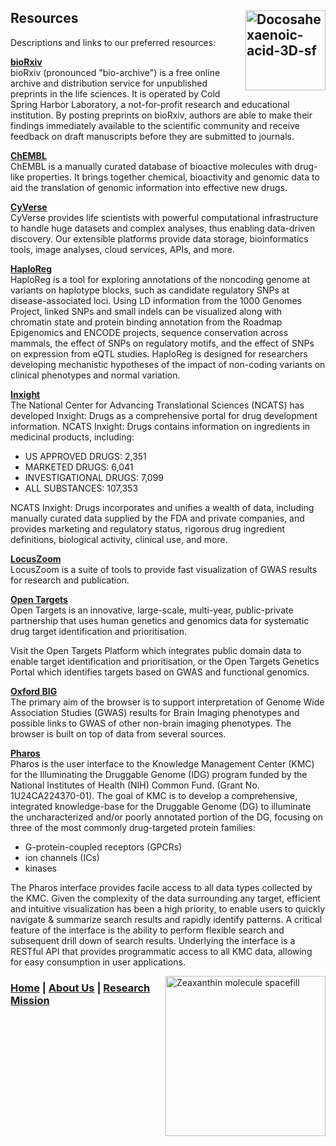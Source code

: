 ## Resources  <a title="Benjah-bmm27 / Public domain" href="https://commons.wikimedia.org/wiki/File:Docosahexaenoic-acid-3D-sf.png"><img width="128" alt="Docosahexaenoic-acid-3D-sf" src="https://upload.wikimedia.org/wikipedia/commons/thumb/b/bf/Docosahexaenoic-acid-3D-sf.png/128px-Docosahexaenoic-acid-3D-sf.png" align="right"></a>

Descriptions and links to our preferred resources:

<b><a href="https://www.biorxiv.org/" target="_blank">bioRxiv</a></b>  
bioRxiv (pronounced "bio-archive") is a free online archive and distribution service for unpublished preprints in the life sciences. It is operated by Cold Spring Harbor Laboratory, a not-for-profit research and educational institution. By posting preprints on bioRxiv, authors are able to make their findings immediately available to the scientific community and receive feedback on draft manuscripts before they are submitted to journals.  

<b><a href="https://www.ebi.ac.uk/chembl/" target="_blank">ChEMBL</a></b>  
ChEMBL is a manually curated database of bioactive molecules with drug-like properties. It brings together chemical, bioactivity and genomic data to aid the translation of genomic information into effective new drugs.  

<b><a href="https://cyverse.org/" target="_blank">CyVerse</a></b>  
CyVerse provides life scientists with powerful computational infrastructure to handle huge datasets and complex analyses, thus enabling data-driven discovery. Our extensible platforms provide data storage, bioinformatics tools, image analyses, cloud services, APIs, and more.  

<b><a href="https://pubs.broadinstitute.org/mammals/haploreg/haploreg.php" target="_blank">HaploReg</a></b>  
HaploReg is a tool for exploring annotations of the noncoding genome at variants on haplotype blocks, such as candidate regulatory SNPs at disease-associated loci. Using LD information from the 1000 Genomes Project, linked SNPs and small indels can be visualized along with chromatin state and protein binding annotation from the Roadmap Epigenomics and ENCODE projects, sequence conservation across mammals, the effect of SNPs on regulatory motifs, and the effect of SNPs on expression from eQTL studies. HaploReg is designed for researchers developing mechanistic hypotheses of the impact of non-coding variants on clinical phenotypes and normal variation.  

<b><a href="https://drugs.ncats.io/" target="_blank">Inxight</a></b>  
The National Center for Advancing Translational Sciences (NCATS) has developed Inxight: Drugs as a comprehensive portal for drug development information. NCATS Inxight: Drugs contains information on ingredients in medicinal products, including:
- US APPROVED DRUGS: 2,351
- MARKETED DRUGS: 6,041
- INVESTIGATIONAL DRUGS: 7,099
- ALL SUBSTANCES: 107,353  

NCATS Inxight: Drugs incorporates and unifies a wealth of data, including manually curated data supplied by the FDA and private companies, and provides marketing and regulatory status, rigorous drug ingredient definitions, biological activity, clinical use, and more.  

<b><a href="http://locuszoom.org/" target="_blank">LocusZoom</a></b>  
LocusZoom is a suite of tools to provide fast visualization of GWAS results for research and publication.  

<b><a href="https://www.opentargets.org/" target="_blank">Open Targets</a></b>  
Open Targets is an innovative, large-scale, multi-year, public-private partnership that uses human genetics and genomics data for systematic drug target identification and prioritisation.  

Visit the Open Targets Platform which integrates public domain data to enable target identification and prioritisation, or the Open Targets Genetics Portal which identifies targets based on GWAS and functional genomics.  

<b><a href="http://big.stats.ox.ac.uk/" target="_blank">Oxford BIG</a></b>  
The primary aim of the browser is to support interpretation of Genome Wide Association Studies (GWAS) results for Brain Imaging phenotypes and possible links to GWAS of other non-brain imaging phenotypes. The browser is built on top of data from several sources.  

<b><a href="https://pharos.ncats.nih.gov/" target="_blank">Pharos</a></b>  
Pharos is the user interface to the Knowledge Management Center (KMC) for the Illuminating the Druggable Genome (IDG) program funded by the National Institutes of Health (NIH) Common Fund. (Grant No. 1U24CA224370-01). The goal of KMC is to develop a comprehensive, integrated knowledge-base for the Druggable Genome (DG) to illuminate the uncharacterized and/or poorly annotated portion of the DG, focusing on three of the most commonly drug-targeted protein families:
- G-protein-coupled receptors (GPCRs)
- ion channels (ICs)
- kinases  

The Pharos interface provides facile access to all data types collected by the KMC. Given the complexity of the data surrounding any target, efficient and intuitive visualization has been a high priority, to enable users to quickly navigate & summarize search results and rapidly identify patterns. A critical feature of the interface is the ability to perform flexible search and subsequent drill down of search results. Underlying the interface is a RESTful API that provides programmatic access to all KMC data, allowing for easy consumption in user applications.  

<a title="Jynto / CC0" href="https://commons.wikimedia.org/wiki/File:Zeaxanthin_molecule_spacefill.png"><img width="256" alt="Zeaxanthin molecule spacefill" src="https://upload.wikimedia.org/wikipedia/commons/thumb/0/08/Zeaxanthin_molecule_spacefill.png/128px-Zeaxanthin_molecule_spacefill.png" align="right"></a>  
### [Home](https://dlgeiser.github.io/SanGiovanni-Lab) | [About Us](https://dlgeiser.github.io/SanGiovanni-Lab/About) | [Research Mission](https://dlgeiser.github.io/SanGiovanni-Lab/Mission)  


